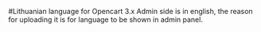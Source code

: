 #Lithuanian language for Opencart 3.x
Admin side is in english, the reason for uploading it is for language to be shown in admin panel.

